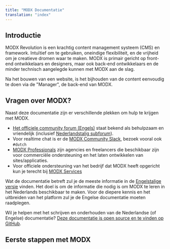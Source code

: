 ```yaml
---
title: "MODX Documentatie"
translation: "index"
---
```


## Introductie

MODX Revolution is een krachtig content management systeem (CMS) en framework. Intuïtief om te gebruiken, oneindige flexibiliteit, en de vrijheid om je creatieve dromen waar te maken. MODX is primair gericht op front-end ontwikkelaars en designers, maar ook back-end ontwikkelaars en de minder technisch aangelegde kunnen met MODX aan de slag. 

Na het bouwen van een website, is het bijhouden van de content eenvoudig te doen via de "Manager", de back-end van MODX.

## Vragen over MODX?

Naast deze documentatie zijn er verschillende plekken om hulp te krijgen met MODX. 

- [Het officiele community forum (Engels)](https://forums.modx.com) staat bekend als behulpzaam en vriendelijk (inclusief [Nederlandstalig subforum](https://forums.modx.com/board/108/dutch)).
- Voor realtime chat is er de [MODX Community Slack](https://modx.org), bezoek vooral ook `#dutch`
- [MODX Professionals](https://modx.com/professionals) zijn agencies en freelancers die beschikbaar zijn voor commerciële ondersteuning en het laten ontwikkelen van sites/applicaties. 
- Voor officiele ondersteuning van het bedrijf dat MODX heeft opgericht kun je terecht bij [MODX Services](https://modx.com/services/)


Wat de documentatie betreft zul je de meeste informatie in de [Engelstalige versie](/current/en/index) vinden. Het doel is om de informatie die nodig is om MODX te leren in het Nederlands beschikbaar te maken. Voor de diepere kennis en het uitbreiden van het platform zul je de Engelse documentatie moeten raadplegen. 

Wil je helpen met het schrijven en onderhouden van de Nederlandse (of Engelse) documentatie? [Deze documentatie is open source en te vinden op GitHub](https://github.com/Mark-H/Docs).

## Eerste stappen met MODX





